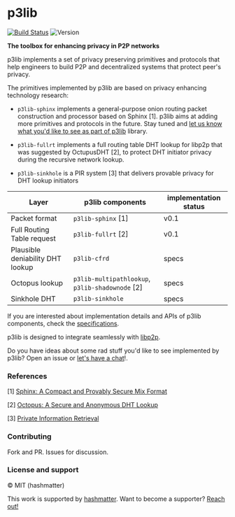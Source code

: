 # p3lib

[![Build Status](https://api.travis-ci.org/hashmatter/p3lib.svg)](https://travis-ci.org/hashmatter/p3lib) ![Version](https://img.shields.io/badge/version-0.1-blue.svg)

**The toolbox for enhancing privacy in P2P networks**

p3lib implements a set of privacy preserving primitives and protocols that help
engineers to build P2P and decentralized systems that protect peer's privacy. 

The primitives implemented by p3lib are based on privacy enhancing technology
research:

- `p3lib-sphinx` implements a general-purpose onion routing packet
construction and processor based on Sphinx [1]. p3lib aims at adding more primitives and
protocols in the future. Stay tuned and [let us know what you'd like to see as part of p3lib](https://github.com/hashmatter/p3lib/issues/18)
library.

- `p3lib-fullrt` implements a full routing table DHT lookup for libp2p that was
  suggested by OctupusDHT [2], to protect DHT initiator privacy during the
recursive network lookup.

- `p3lib-sinkhole` is a PIR system [3] that delivers provable privacy for DHT
  lookup initiators


| Layer | p3lib components | implementation status |
| --- | --- | --- |
| Packet format  | `p3lib-sphinx` [1]  | v0.1 |
| Full Routing Table request | `p3lib-fullrt` [2] | v0.1 |
| Plausible deniability DHT lookup | `p3lib-cfrd` | specs |
| Octopus lookup | `p3lib-multipathlookup`, `p3lib-shadownode` [2] | specs |
| Sinkhole DHT | `p3lib-sinkhole` | specs |

If you are interested about implementation details and APIs of p3lib components,
check the [specifications](./specs).

p3lib is designed to integrate seamlessly with [libp2p](https://github.com/libp2p).

Do you have ideas about some rad stuff you'd like to see implemented by p3lib?
Open an issue or [let's have a chat](https://twitter.com/gpestana)!.

### References

[1] [Sphinx: A Compact and Provably Secure Mix Format](https://www.cypherpunks.ca/~iang/pubs/SphinxOR.pdf)

[2] [Octopus: A Secure and Anonymous DHT Lookup](https://ieeexplore.ieee.org/document/6258005)

[3] [Private Information Retrieval](https://wikipedia.com/Private_information_retrieval)

### Contributing

Fork and PR. Issues for discussion.

### License and support

© MIT (hashmatter)

This work is supported by [hashmatter](https://hashmatter.com). Want to become
a supporter? [Reach out!](mailto:mx@hashmatter.com?subject=[p3lib]%20Become%20a%20backer!)

